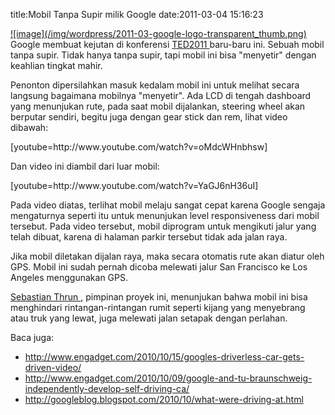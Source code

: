 title:Mobil Tanpa Supir milik Google
date:2011-03-04 15:16:23

<p>
 <a href="http://kecebongsoft.files.wordpress.com/2011/03/google-logo-transparent.png">
  ![image](/img/wordpress/2011-03-google-logo-transparent_thumb.png)
 </a>
 Google membuat kejutan di konferensi
 <a href="http://conferences.ted.com/TED2011/" target="_blank">
  TED2011
 </a>
 baru-baru ini. Sebuah mobil tanpa supir. Tidak hanya tanpa supir, tapi mobil ini bisa "menyetir" dengan keahlian tingkat mahir.
</p>
<p>
 Penonton dipersilahkan masuk kedalam mobil ini untuk melihat secara langsung bagaimana mobilnya "menyetir". Ada LCD di tengah dashboard yang menunjukan rute, pada saat mobil dijalankan, steering wheel akan berputar sendiri, begitu juga dengan gear stick dan rem, lihat video dibawah:
</p>
<!--more-->
<p>
 [youtube=http://www.youtube.com/watch?v=oMdcWHnbhsw]
</p>
<p>
 Dan video ini diambil dari luar mobil:
</p>
<p>
 [youtube=http://www.youtube.com/watch?v=YaGJ6nH36uI]
</p>
<p>
 Pada video diatas, terlihat mobil melaju sangat cepat karena Google sengaja mengaturnya seperti itu untuk menunjukan level responsiveness dari mobil tersebut. Pada video tersebut, mobil diprogram untuk mengikuti jalur yang telah dibuat, karena di halaman parkir tersebut tidak ada jalan raya.
</p>
<p>
 Jika mobil diletakan dijalan raya, maka secara otomatis rute akan diatur oleh GPS. Mobil ini sudah pernah dicoba melewati jalur San Francisco ke Los Angeles menggunakan GPS.
</p>
<p>
 <a href="http://robots.stanford.edu/" target="_blank">
  Sebastian Thrun
 </a>
 , pimpinan proyek ini, menunjukan bahwa mobil ini bisa menghindari rintangan-rintangan rumit seperti kijang yang menyebrang atau truk yang lewat, juga melewati jalan setapak dengan perlahan.
</p>
<p>
 Baca juga:
</p>
<ul>
 <li>
  <a href="http://www.engadget.com/2010/10/15/googles-driverless-car-gets-driven-video/">
   http://www.engadget.com/2010/10/15/googles-driverless-car-gets-driven-video/
  </a>
 </li>
 <li>
  <a href="http://www.engadget.com/2010/10/09/google-and-tu-braunschweig-independently-develop-self-driving-ca/">
   http://www.engadget.com/2010/10/09/google-and-tu-braunschweig-independently-develop-self-driving-ca/
  </a>
 </li>
 <li>
  <a href="http://googleblog.blogspot.com/2010/10/what-were-driving-at.html">
   http://googleblog.blogspot.com/2010/10/what-were-driving-at.html
  </a>
 </li>
</ul>